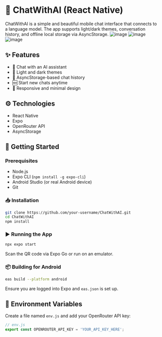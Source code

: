 # 🤖 ChatWithAI (React Native)

ChatWithAI is a simple and beautiful mobile chat interface that connects to a language model. The app supports light/dark themes, conversation history, and offline local storage via AsyncStorage.
![image](https://github.com/user-attachments/assets/72f7db07-f301-403b-bb88-29c8b80ecadc)
![image](https://github.com/user-attachments/assets/7a3830a8-eedf-4e2c-b310-0075451e5cc6)
![image](https://github.com/user-attachments/assets/631688f8-4347-40ac-88d5-df01e92fe5a7)

## ✨ Features

- 🧠 Chat with an AI assistant
- 🎨 Light and dark themes
- 💾 AsyncStorage-based chat history
- 🆕 Start new chats anytime
- 📱 Responsive and minimal design

## ⚙️ Technologies

- React Native
- Expo
- OpenRouter API
- AsyncStorage

## 🚀 Getting Started

### Prerequisites

- Node.js
- Expo CLI (`npm install -g expo-cli`)
- Android Studio (or real Android device)
- Git

### 📥 Installation

```bash
git clone https://github.com/your-username/ChatWithAI.git
cd ChatWithAI
npm install
```

### ▶️ Running the App

```bash
npx expo start
```

Scan the QR code via Expo Go or run on an emulator.

### 📦 Building for Android

```bash
eas build --platform android
```

Ensure you are logged into Expo and `eas.json` is set up.

## 🔐 Environment Variables

Create a file named `env.js` and add your OpenRouter API key:

```js
// env.js
export const OPENROUTER_API_KEY = 'YOUR_API_KEY_HERE';
```

